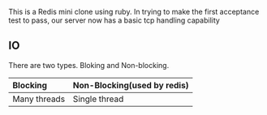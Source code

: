 This is a Redis mini clone using ruby.
In trying to make the first acceptance test to pass, our server now has a basic tcp handling capability

IO
---------------

There are two types. Bloking and Non-blocking.


| Blocking | Non-Blocking(used by redis)
|:--------------- |:-------- |
| Many threads| Single thread | Many commands can execute simultaneously| Single CPU hungry operation can block others | coordination overhead | No coordination hence higher throughput |

